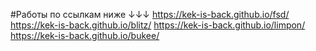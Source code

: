 #Работы по ссылкам ниже ↓↓↓
https://kek-is-back.github.io/fsd/ 
https://kek-is-back.github.io/blitz/ 
https://kek-is-back.github.io/limpon/ 
https://kek-is-back.github.io/bukee/


